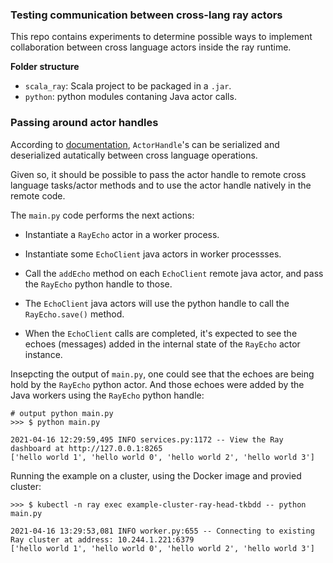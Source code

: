 ### Testing communication between cross-lang ray actors

This repo contains experiments to determine possible ways to implement collaboration between 
cross language actors inside the ray runtime. 

**Folder structure**

- `scala_ray`: Scala project to be packaged in a `.jar`. 
-  `python`: python modules contaning Java actor calls. 

### Passing around actor handles

According to [documentation](https://docs.ray.io/en/master/cross-language.html#cross-language-data-serialization), `ActorHandle`'s can be serialized and deserialized autatically
between cross language operations. 

Given so, it should be possible to pass the actor handle to remote cross language tasks/actor methods
and to use the actor handle natively in the remote code. 

The `main.py` code performs the next actions: 

- Instantiate a `RayEcho` actor in a worker process. 

- Instantiate some `EchoClient` java actors in worker processses. 

- Call the `addEcho` method on each `EchoClient` remote java actor, and pass the `RayEcho` python handle to those. 

- The `EchoClient` java actors will use the python handle to call the `RayEcho.save()` method.

- When the `EchoClient` calls are completed, it's expected to see the echoes (messages) added in the internal state of the `RayEcho` actor instance. 

Insepcting the output of `main.py`, one could see that the echoes are being hold by the `RayEcho` python actor. And those echoes were added by the Java workers using the 
`RayEcho` python handle: 

```
# output python main.py
>>> $ python main.py

2021-04-16 12:29:59,495 INFO services.py:1172 -- View the Ray dashboard at http://127.0.0.1:8265
['hello world 1', 'hello world 0', 'hello world 2', 'hello world 3']

```

Running the example on a cluster, using the Docker image and provied cluster: 

```
>>> $ kubectl -n ray exec example-cluster-ray-head-tkbdd -- python main.py

2021-04-16 13:29:53,081 INFO worker.py:655 -- Connecting to existing Ray cluster at address: 10.244.1.221:6379
['hello world 1', 'hello world 0', 'hello world 2', 'hello world 3']

```